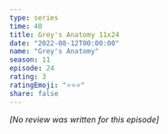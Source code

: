 ```yaml
---
type: series
time: 40
title: Grey's Anatomy 11x24
date: "2022-08-12T00:00:00"
name: "Grey's Anatomy"
season: 11
episode: 24
rating: 3
ratingEmoji: "⭐️⭐️⭐️"
share: false
---
```


*[No review was written for this episode]*
